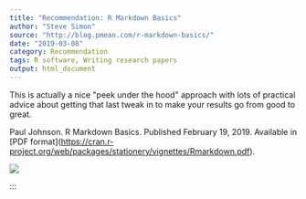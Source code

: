 ```yaml
---
title: "Recommendation: R Markdown Basics"
author: "Steve Simon"
source: "http://blog.pmean.com/r-markdown-basics/"
date: "2019-03-08"
category: Recommendation
tags: R software, Writing research papers
output: html_document
---
```


This is actually a nice "peek under the hood" approach with lots of
practical advice about getting that last tweak in to make your results
go from good to great.

<!---More--->

Paul Johnson. R Markdown Basics. Published February 19, 2019. Available
in \[PDF
format\](https://cran.r-project.org/web/packages/stationery/vignettes/Rmarkdown.pdf).

![](../../images/r-markdown-basics01.png)


:::

